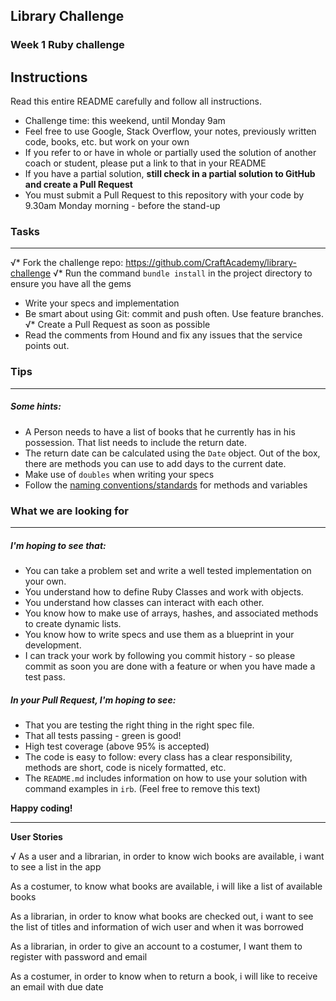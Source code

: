 ## Library Challenge
### Week 1 Ruby challenge

Instructions
-------
Read this entire README carefully and follow all instructions.

* Challenge time: this weekend, until Monday 9am 
* Feel free to use Google, Stack Overflow, your notes, previously written code, books, etc. but work on your own
* If you refer to or have in whole or partially used the solution of another coach or student, please put a link to that in your README
* If you have a partial solution, **still check in a partial solution to GitHub and create a Pull Request**
* You must submit a Pull Request to this repository with your code by 9.30am Monday morning - before the stand-up


### Tasks
----

√* Fork the challenge repo: https://github.com/CraftAcademy/library-challenge 
√* Run the command `bundle install` in the project directory to ensure you have all the gems
* Write your specs and implementation
* Be smart about using Git: commit and push often. Use feature branches.
√* Create a Pull Request as soon as possible
* Read the comments from Hound and fix any issues that the service points out.

### Tips
----

##### Some hints:
  * A Person needs to have a list of books that he currently has in his possession. That list needs to include the return date.
  * The return date can be calculated using the `Date` object. Out of the box, there are methods you can use to add days to the current date.
  * Make use of `doubles` when writing your specs
  * Follow the [naming conventions/standards](https://craftacademy.gitbooks.io/coding-as-a-craft/content/extras/naming_standards.html) for methods and variables

### What we are looking for
----
##### I'm hoping to see that:
* You can take a problem set and write a well tested implementation on your own.
* You understand how to define Ruby Classes and work with objects.
* You understand how classes can interact with each other.
* You know how to make use of arrays, hashes, and associated methods to create dynamic lists.
* You know how to write specs and use them as a blueprint in your development.
* I can track your work by following you commit history - so please commit as soon you are done with a feature or when you have made a test pass.

##### In your Pull Request, I'm hoping to see:
* That you are testing the right thing in the right spec file.
* That all tests passing - green is good!
* High test coverage (above 95% is accepted)
* The code is easy to follow: every class has a clear responsibility, methods are short, code is nicely formatted, etc.
* The `README.md` includes information on how to use your solution with command examples in `irb`. (Feel free to remove this text)


**Happy coding!**


-------
**User Stories**

√ As a user and a librarian, 
in order to know wich books are available, 
i want to see a list in the app

 As a costumer,
 to know what books are available, 
 i will like a list of available books

As a librarian, 
in order to know what books are checked out, 
i want to see the list of titles and  information of wich user and when it was borrowed

As a librarian, 
in order to give an account to a costumer,
I want them to register with password and email

As a costumer,
 in order to know when to return a book, 
 i will like to receive an email with due date
